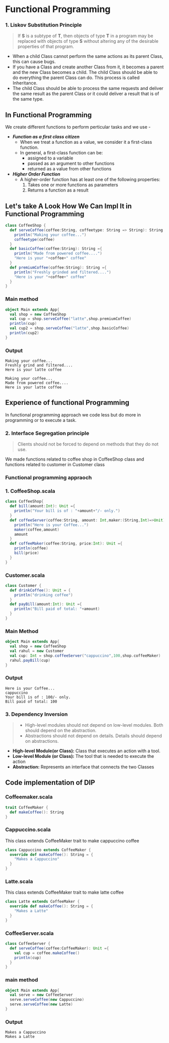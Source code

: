 # Functional Programming
### 1. Liskov Substitution Principle
> If **S** is a subtype of **T**, then objects of type **T** in a program may be replaced with objects of type **S** without altering any of the desirable properties of that program.



* When a child Class cannot perform the same actions as its parent Class, this can cause bugs.
* If you have a Class and create another Class from it, it becomes a parent and the new Class becomes a child. The child Class should be able to do everything the parent Class can do. This process is called Inheritance.
* The child Class should be able to process the same requests and deliver the same result as the parent Class or it could deliver a result that is of the same type.
## In Functional Programming
We create different functions to perform perticular tasks and we use -
* ***Function as a first class citizen***
  - When we treat a function as a value, we consider it a first-class function.
  - In general, a first-class function can be:
    - assigned to a variable
    - passed as an argument to other functions
    - returned as a value from other functions
* ***Higher Order Function***
  * A higher-order function has at least one of the following properties:
    1. Takes one or more functions as parameters
    2. Returns a function as a result
## Let's take A Look How We Can Impl It in Functional Programming
```scala
class CoffeeShop {
  def serveCoffee(coffee:String, coffeetype: String => String): String = {
    println("Making your coffee...")
    coffeetype(coffee)
  }
  def basicCoffee(coffee:String): String ={
    println("Made from powered coffee....")
    "Here is your "+coffee+" coffee"
  }
  def premiumCoffee(coffee:String): String ={
    println("Freshly grinded and filtered....")
    "Here is your "+coffee+" coffee"
  }
}
```
### Main method
```scala
object Main extends App{
  val shop = new CoffeeShop
  val cup = shop.serveCoffee("latte",shop.premiumCoffee)
  println(cup)
  val cup2 = shop.serveCoffee("latte",shop.basicCoffee)
  println(cup2)
}
```
### Output
```text
Making your coffee...
Freshly grind and filtered....
Here is your latte coffee

Making your coffee...
Made from powered coffee....
Here is your latte coffee
```
## Experience of functional Programming
In functional programming approach we code less but do more in programming or to execute a task.
### 2. Interface Segregation principle

> Clients should not be forced to depend on methods that they do not use.

We made functions related to coffee shop in CoffeeShop class and functions related to customer in Customer class
### Functional programming appraoch
### 1. CoffeeShop.scala
```scala
class CoffeeShop{
  def bill(amount:Int): Unit ={
    println("Your bill is of : "+amount+"/- only.")
  }
  def coffeeServer(coffee:String, amount: Int,maker:(String,Int)=>Unit): Int ={
    println("Here is your Coffee...")
    maker(coffee,amount)
    amount
  }
  def coffeeMaker(coffee:String, price:Int): Unit ={
    println(coffee)
    bill(price)
  }
}
```
### Customer.scala
```scala
class Customer {
  def drinkCoffee(): Unit = {
    println("drinking coffee")
  }
  def payBill(amount:Int): Unit ={
    println("Bill paid of total: "+amount)
  }
}
```
### Main Method
```scala
object Main extends App{
  val shop = new CoffeeShop
  val rahul = new Customer
  val cup: Int = shop.coffeeServer("cappuccino",100,shop.coffeeMaker)
  rahul.payBill(cup)
}
```

### Output
```text
Here is your Coffee...
cappuccino
Your bill is of : 100/- only.
Bill paid of total: 100
```


### 3. Dependency Inversion
> - High-level modules should not depend on low-level modules. Both should depend on the abstraction.
> - Abstractions should not depend on details. Details should depend on abstractions.

- **High-level Module(or Class):** Class that executes an action with a tool.
- **Low-level Module (or Class):** The tool that is needed to execute the action
- **Abstraction:** Represents an interface that connects the two Classes

## Code implementation of DIP
### Coffeemaker.scala

```scala
trait CoffeeMaker {
  def makeCoffee(): String
}
```
### Cappuccino.scala
This class extends CoffeeMaker trait to make cappuccino coffee
```scala
class Cappuccino extends CoffeeMaker {
  override def makeCoffee(): String = {
    "Makes a Cappuccino"
  }
}
```
### Latte.scala
This class extends CoffeeMaker trait to make latte coffee
```scala
class Latte extends CoffeeMaker {
  override def makeCoffee(): String = {
    "Makes a Latte"
  }
}
```
### CoffeeServer.scala

```scala
class CoffeeServer {
  def serveCoffee(coffee:CoffeeMaker): Unit ={
    val cup = coffee.makeCoffee()
    println(cup)
  }
}
```
### main method
```scala
object Main extends App{
  val serve = new CoffeeServer
  serve.serveCoffee(new Cappuccino)
  serve.serveCoffee(new Latte)
}
```

### Output
```text
Makes a Cappuccino
Makes a Latte
```